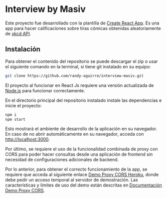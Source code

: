 # Interview by Masiv

Este proyecto fue desarrollado con la plantilla de [Create React App](https://github.com/facebook/create-react-app). Es una app para hacer calificaciones sobre tiras cómicas obtenidas aleatoriamente de [xkcd API](https://xkcd.com/json.html).

## Instalación

Para obtener el contenido del repositorio se puede descargar el zip o usar el siguiente comando en la terminal, si tiene git instalado en su equipo:

```sh
git clone https://github.com/randy-aguirre/interview-masiv.git
```

El proyecto al funcionar en React Js requiere una versión actualizada de [Node.js](https://nodejs.org/) para funcionar correctamente.

En el directorio principal del repositorio instalado instale las dependencias e inicie el proyecto:

```sh
npm i
npm start
```

Esto mostrará el ambiente de desarrollo de la aplicación en su navegador.\
En caso de no abrir automáticamente en su navegador, acceda con [http://localhost:3000](http://localhost:3000).

Por último, se requiere el uso de la funcionalidad combinada de proxy con CORS para poder hacer consultas desde una aplicación de frontend sin necesidad de configuraciones adicionales de backend.

Por lo anterior, para obtener el correcto funcionamiento de la app, se requiere que acceda al siguiente enlace [Demo Proxy CORS Heroku](https://cors-anywhere.herokuapp.com/corsdemo), donde debe pedir un acceso temporal al servidor de demostración. Las características y límites de uso del demo están descritas en [Documentación Demo Proxy CORS](https://github.com/Rob--W/cors-anywhere/issues/301).
